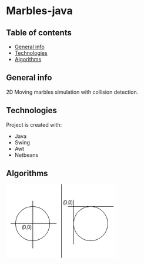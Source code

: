 # Marbles-java


## Table of contents
* [General info](#general-info)
* [Technologies](#technologies)
* [Algorithms](#algorithms)


## General info
2D Moving marbles simulation with collision detection.
	
## Technologies
Project is created with:
* Java 
* Swing
* Awt
* Netbeans

## Algorithms
![Algorithm schema](./images/circle_not_central.png)
